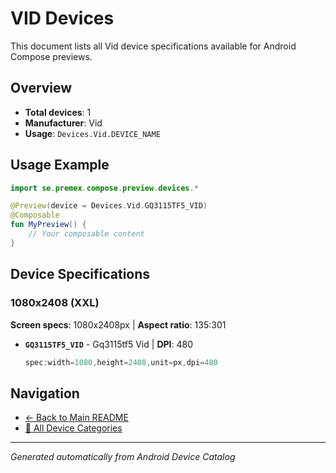# VID Devices

This document lists all Vid device specifications available for Android Compose previews.

## Overview

- **Total devices**: 1
- **Manufacturer**: Vid
- **Usage**: `Devices.Vid.DEVICE_NAME`

## Usage Example

```kotlin
import se.premex.compose.preview.devices.*

@Preview(device = Devices.Vid.GQ3115TF5_VID)
@Composable
fun MyPreview() {
    // Your composable content
}
```

## Device Specifications

### 1080x2408 (XXL)

**Screen specs**: 1080x2408px | **Aspect ratio**: 135:301

- **`GQ3115TF5_VID`** - Gq3115tf5 Vid | **DPI**: 480
  ```kotlin
  spec:width=1080,height=2408,unit=px,dpi=480
  ```

## Navigation

- [← Back to Main README](../../README.md)
- [📱 All Device Categories](../README.md)

---
*Generated automatically from Android Device Catalog*
